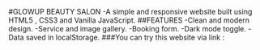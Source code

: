 #GLOWUP BEAUTY SALON 
-A simple and responsive website built using HTML5 , CSS3 and Vanilla JavaScript.
##FEATURES
-Clean and modern design.
-Service and image gallery.
-Booking form.
-Dark mode toggle.
-Data saved in localStorage.
###You can try this website via link : 
